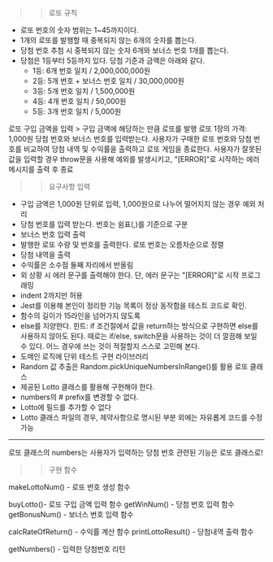 >>로또 규칙
- 로또 번호의 숫자 범위는 1~45까지이다.
- 1개의 로또를 발행할 때 중복되지 않는 6개의 숫자를 뽑는다.
- 당첨 번호 추첨 시 중복되지 않는 숫자 6개와 보너스 번호 1개를 뽑는다.
- 당첨은 1등부터 5등까지 있다. 당첨 기준과 금액은 아래와 같다.
    - 1등: 6개 번호 일치 / 2,000,000,000원
    - 2등: 5개 번호 + 보너스 번호 일치 / 30,000,000원
    - 3등: 5개 번호 일치 / 1,500,000원
    - 4등: 4개 번호 일치 / 50,000원
    - 5등: 3개 번호 일치 / 5,000원

로또 구입 금액을 입력 > 구입 금액에 해당하는 만큼 로또를 발행
로또 1장의 가격: 1,000원
당첨 번호와 보너스 번호를 입력받는다.
사용자가 구매한 로또 번호와 당첨 번호를 비교하여 당첨 내역 및 수익률을 출력하고 로또 게임을 종료한다.
사용자가 잘못된 값을 입력할 경우 throw문을 사용해 예외를 발생시키고, "[ERROR]"로 시작하는 에러 메시지를 출력 후 종료

>> 요구사항
입력
- 구입 금액은 1,000원 단위로 입력, 1,000원으로 나누어 떨어지지 않는 경우 예외 처리
- 당첨 번호를 입력 받는다. 번호는 쉼표(,)를 기준으로 구분
- 보너스 번호 입력
출력
- 발행한 로또 수량 및 번호를 출력한다. 로또 번호는 오름차순으로 정렬
- 당첨 내역을 출력
- 수익률은 소수점 둘째 자리에서 반올림
- 외 상황 시 에러 문구를 출력해야 한다. 단, 에러 문구는 "[ERROR]"로 시작
프로그래밍
- indent 2까지만 허용
- Jest를 이용해 본인이 정리한 기능 목록이 정상 동작함을 테스트 코드로 확인.
- 함수의 길이가 15라인을 넘어가지 않도록
- else를 지양한다.
    힌트: if 조건절에서 값을 return하는 방식으로 구현하면 else를 사용하지 않아도 된다.
        때로는 if/else, switch문을 사용하는 것이 더 깔끔해 보일 수 있다. 어느 경우에 쓰는 것이 적절할지 스스로 고민해 본다.
- 도메인 로직에 단위 테스트 구현
라이브러리
- Random 값 추출은 Random.pickUniqueNumbersInRange()를 활용
로또 클래스
- 제공된 Lotto 클래스를 활용해 구현해야 한다.
- numbers의 # prefix를 변경할 수 없다.
- Lotto에 필드를 추가할 수 없다
- Lotto 클래스 파일의 경우, 제약사항으로 명시된 부분 외에는 자유롭게 코드를 수정가능

---------------------------------------------------------------------------------
로또 클래스의 numbers는 사용자가 입력하는 당첨 번호
관련된 기능은 로또 클래스로!

>>구현 함수
<App>
makeLottoNum() - 로또 번호 생성 함수

buyLotto()- 로또 구입 금액 입력 함수
getWinNum() - 당첨 번호 입력 함수
getBonusNum() - 보너스 번호 입력 함수

calcRateOfReturn() - 수익률 계산 함수
printLottoResult() - 당첨내역 출력 함수

<Lotto>
getNumbers() - 입력한 당첨번호 리턴